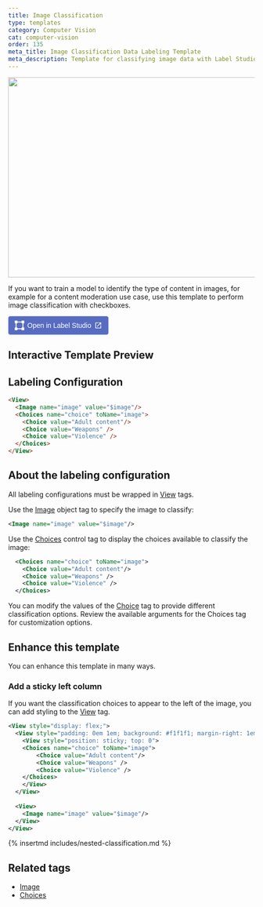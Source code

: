 ```yaml
---
title: Image Classification
type: templates
category: Computer Vision
cat: computer-vision
order: 135
meta_title: Image Classification Data Labeling Template
meta_description: Template for classifying image data with Label Studio for your machine learning and data science projects.
---
```


<img src="/images/templates/image-classification.png" alt="" class="gif-border" width="552px" height="408px" />

If you want to train a model to identify the type of content in images, for example for a content moderation use case, use this template to perform image classification with checkboxes.

<a href="https://app.humansignal.com/b/MTk3"
  target="_blank" rel="noopener" aria-label="Open in Label Studio" style="all:unset;cursor:pointer;display:inline-flex;align-items:center;justify-content:center;border-radius:4px;border:1px solid rgb(109,135,241);padding:8px 12px;background:rgb(87 108 193);color:white;font-weight:500;font-family:sans-serif;gap:6px;transition:background 0.2s ease;" onmouseover="this.style.background='rgb(97 122 218)'" onmouseout="this.style.background='rgb(87 108 193)'">
  <svg style="width:20px;height:20px" viewBox="0 0 26 26" fill="none"><path fill="none" d="M3.5 4.5h19v18h-19z"/><path fill-rule="evenodd" clip-rule="evenodd" d="M25.7 7.503h-7.087V5.147H7.588V2.792h11.025V.436H25.7v7.067Zm-18.112 0H5.225v10.994H2.863V7.503H.5V.436h7.088v7.067Zm0 18.061v-7.067H.5v7.067h7.088ZM25.7 18.497v7.067h-7.088v-2.356H7.588v-2.355h11.025v-2.356H25.7Zm-2.363 0V7.503h-2.363v10.994h2.363Z" fill="white"/></svg>
  <span style="font-size:14px">Open in Label Studio</span>
  <svg style="width:16px;height:16px" viewBox="0 0 24 24"><path d="M14,3V5H17.59L7.76,14.83L9.17,16.24L19,6.41V10H21V3M19,19H5V5H12V3H5C3.89,3 3,3.9 3,5V19A2,2 0 0,0 5,21H19A2,2 0 0,0 21,19V12H19V19Z" fill="white"/></svg>
</a>

## Interactive Template Preview

<div id="main-preview"></div>

## Labeling Configuration

```html
<View>
  <Image name="image" value="$image"/>
  <Choices name="choice" toName="image">
    <Choice value="Adult content"/>
    <Choice value="Weapons" />
    <Choice value="Violence" />
  </Choices>
</View>
```

## About the labeling configuration

All labeling configurations must be wrapped in [View](/tags/view.html) tags.

Use the [Image](/tags/image.html) object tag to specify the image to classify:
```xml
<Image name="image" value="$image"/>
```

Use the [Choices](/tags/choices.html) control tag to display the choices available to classify the image:
```xml
  <Choices name="choice" toName="image">
    <Choice value="Adult content"/>
    <Choice value="Weapons" />
    <Choice value="Violence" />
  </Choices>
```
You can modify the values of the [Choice](/tags/choice.html) tag to provide different classification options. Review the available arguments for the Choices tag for customization options. 

## Enhance this template

You can enhance this template in many ways.

### Add a sticky left column

If you want the classification choices to appear to the left of the image, you can add styling to the [View](/tags/view.html) tag. 

```xml
<View style="display: flex;">
  <View style="padding: 0em 1em; background: #f1f1f1; margin-right: 1em; border-radius: 3px">
    <View style="position: sticky; top: 0">
    <Choices name="choice" toName="image">
        <Choice value="Adult content"/>
        <Choice value="Weapons" />
        <Choice value="Violence" />
    </Choices>
    </View>
  </View>
    
  <View>
    <Image name="image" value="$image"/>
  </View>
</View>

```

{% insertmd includes/nested-classification.md %}

## Related tags

- [Image](/tags/image.html)
- [Choices](/tags/choices.html)
